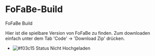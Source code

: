 # FoFaBe-Build
FoFaBe Build

Hier ist die spielbare Version von FoFaBe zu finden.
Zum downloaden einfach unter dem Tab 'Code' -> 'Download Zip' drücken.

- ![#f03c15](https://via.placeholder.com/15/f03c15/000000?text=+) Status Nicht Hochgeladen
